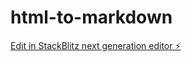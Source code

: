 # html-to-markdown

[Edit in StackBlitz next generation editor ⚡️](https://stackblitz.com/~/github.com/iloveoss/html-to-markdown)